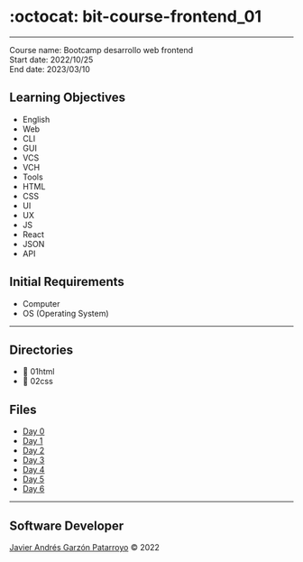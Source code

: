 # :octocat: bit-course-frontend_01
---
Course name: Bootcamp desarrollo web frontend  
Start date: 2022/10/25  
End date: 2023/03/10
## Learning Objectives
- English
- Web
- CLI
- GUI
- VCS
- VCH
- Tools
- HTML
- CSS
- UI
- UX
- JS
- React
- JSON
- API
## Initial Requirements
- Computer
- OS (Operating System)
---
## Directories
- :open_file_folder: 01html
- :open_file_folder: 02css
## Files
- [Day 0](day0.md)
- [Day 1](day1.md)
- [Day 2](day2.md)
- [Day 3](day3.md)
- [Day 4](day4.md)
- [Day 5](day5.md)
- [Day 6](day6.md)
---
## Software Developer
[Javier Andrés Garzón Patarroyo](https://javierandresgp.com) :copyright: 2022
